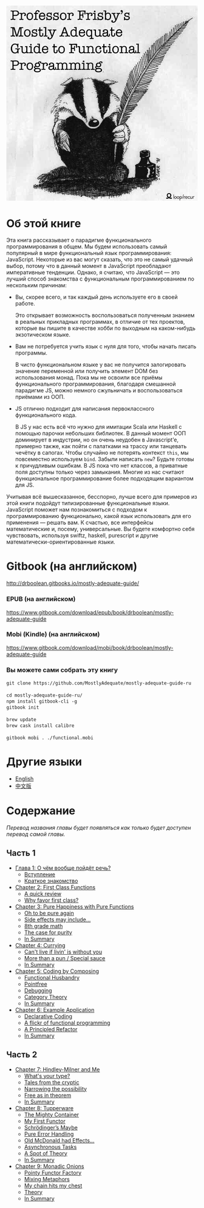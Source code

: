 <img src="images/cover.png"/>

# Об этой книге

Эта книга рассказывает о парадигме функционального программирования в общем. Мы будем использовать самый популярный в мире функциональный язык программирования: JavaScript. Некоторые из вас могут сказать, что это не самый удачный выбор, потому что в данный момент в JavaScript преобладают императивные тенденции. Однако, я считаю, что JavaScript — это лучший способ знакомства с функциональным программированием по нескольким причинам:

 * Вы, скорее всего, и так каждый день используете его в своей работе.

    Это открывает возможность воспользоваться полученным знанием в реальных прикладных программах, в отличие от тех проектов, которые вы пишите в качестве хобби по выходным на каком-нибудь экзотическом языке.

 * Вам не потребуется учить язык с нуля для того, чтобы начать писать программы.

    В чисто функциональном языке у вас не получится залогировать значение переменной или получить элемент DOM без использования монад. Пока мы не освоили все приёмы функционального программирования, благодаря смешанной парадигме JS, можно немного сжульничать и воспользоваться приёмами из ООП.

 * JS отлично подходит для написания первоклассного функционального кода.

    В JS у нас есть всё что нужно для имитации Scala или Haskell с помощью парочки небольших библиотек. В данный момент ООП доминирует в индустрии, но он очень неудобен в Javascript’е, примерно также, как пойти с палатками на трассу или танцевать чечётку в сапогах. Чтобы случайно не потерять контекст `this`, мы повсеместно используем `bind`. Забыли написать `new`? Будьте готовы к причудливым ошибкам. В JS пока что нет классов, а приватные поля доступны только через замыкания.  Многие из нас считают функциональное программирование более подходящим вариантом для JS.

Учитывая всё вышесказанное, бесспорно, лучше всего для примеров из этой книги подойдут типизированные функциональные языки. JavaScript поможет нам познакомиться с подходом к программированию функционально, какой язык использовать для его применения — решать вам. К счастью, все интерфейсы математические и, посему, универсальные. Вы будете комфортно себя чувствовать, используя swiftz, haskell, purescript и другие математически-ориентированные языки.


# Gitbook (на английском)

http://drboolean.gitbooks.io/mostly-adequate-guide/

### EPUB (на английском)

https://www.gitbook.com/download/epub/book/drboolean/mostly-adequate-guide

### Mobi (Kindle) (на английском)

https://www.gitbook.com/download/mobi/book/drboolean/mostly-adequate-guide

### Вы можете сами собрать эту книгу

```
git clone https://github.com/MostlyAdequate/mostly-adequate-guide-ru

cd mostly-adequate-guide-ru/
npm install gitbook-cli -g
gitbook init

brew update
brew cask install calibre

gitbook mobi . ./functional.mobi
```

# Другие языки

* [English](https://github.com/MostlyAdequate/mostly-adequate-guide)
* [中文版](https://github.com/llh911001/mostly-adequate-guide-chinese)


# Содержание

*Перевод названия главы будет появляться как только будет доступен перевод самой главы.*

## Часть 1

* [Глава 1: О чём вообще пойдёт речь?](ch1-ru.md)
  * [Вступление](ch1-ru.md#Вступление)
  * [Краткое знакомство](ch1-ru.md#Краткое-знакомство)
* [Chapter 2: First Class Functions](ch2.md)
  * [A quick review](ch2.md#a-quick-review)
  * [Why favor first class?](ch2.md#why-favor-first-class)
* [Chapter 3: Pure Happiness with Pure Functions](ch3.md)
  * [Oh to be pure again](ch3.md#oh-to-be-pure-again)
  * [Side effects may include...](ch3.md#side-effects-may-include)
  * [8th grade math](ch3.md#8th-grade-math)
  * [The case for purity](ch3.md#the-case-for-purity)
  * [In Summary](ch3.md#in-summary)
* [Chapter 4: Currying](ch4.md)
  * [Can't live if livin' is without you](ch4.md#cant-live-if-livin-is-without-you)
  * [More than a pun / Special sauce](ch4.md#more-than-a-pun--special-sauce)
  * [In Summary](ch4.md#in-summary)
* [Chapter 5: Coding by Composing](ch5.md)
  * [Functional Husbandry](ch5.md#functional-husbandry)
  * [Pointfree](ch5.md#pointfree)
  * [Debugging](ch5.md#debugging)
  * [Category Theory](ch5.md#category-theory)
  * [In Summary](ch5.md#in-summary)
* [Chapter 6: Example Application](ch6.md)
  * [Declarative Coding](ch6.md#declarative-coding)
  * [A flickr of functional programming](ch6.md#a-flickr-of-functional-programming)
  * [A Principled Refactor](ch6.md#a-principled-refactor)
  * [In Summary](ch6.md#in-summary)

## Часть 2

* [Chapter 7: Hindley-Milner and Me](ch7.md)
  * [What's your type?](ch7.md#whats-your-type)
  * [Tales from the cryptic](ch7.md#tales-from-the-cryptic)
  * [Narrowing the possibility](ch7.md#narrowing-the-possibility)
  * [Free as in theorem](ch7.md#free-as-in-theorem)
  * [In Summary](ch7.md#in-summary)
* [Chapter 8: Tupperware](ch8.md)
  * [The Mighty Container](ch8.md#the-mighty-container)
  * [My First Functor](ch8.md#my-first-functor)
  * [Schrödinger’s Maybe](ch8.md#schrodingers-maybe)
  * [Pure Error Handling](ch8.md#pure-error-handling)
  * [Old McDonald had Effects…](ch8.md#old-mcdonald-had-effects)
  * [Asynchronous Tasks](ch8.md#asynchronous-tasks)
  * [A Spot of Theory](ch8.md#a-spot-of-theory)
  * [In Summary](ch8.md#in-summary)
* [Chapter 9: Monadic Onions](ch9.md)
  * [Pointy Functor Factory](ch9.md#pointy-functor-factory)
  * [Mixing Metaphors](ch9.md#mixing-metaphors)
  * [My chain hits my chest](ch9.md#my-chain-hits-my-chest)
  * [Theory](ch9.md#theory)
  * [In Summary](ch9.md#in-summary)
